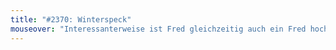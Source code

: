 ```yaml
---
title: "#2370: Winterspeck"
mouseover: "Interessanterweise ist Fred gleichzeitig auch ein Fred hoch."
---
```


